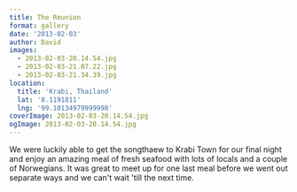 ```yaml
---
title: The Reunion
format: gallery
date: '2013-02-03'
author: David
images:
  - 2013-02-03-20.14.54.jpg
  - 2013-02-03-21.07.22.jpg
  - 2013-02-03-21.34.39.jpg
location:
  title: 'Krabi, Thailand'
  lat: '8.1191811'
  lng: '99.10134979999998'
coverImage: 2013-02-03-20.14.54.jpg
ogImage: 2013-02-03-20.14.54.jpg
---
```

We were luckily able to get the songthaew to Krabi Town for our final night and enjoy an amazing meal of fresh seafood with lots of locals and a couple of Norwegians. It was great to meet up for one last meal before we went out separate ways and we can't wait 'till the next time.
